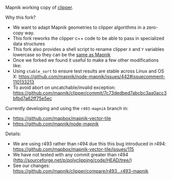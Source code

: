 Mapnik working copy of [clipper](http://sourceforge.net/projects/polyclipping/files/).

Why this fork?
 
  - We want to adapt Mapnik geometries to clipper algorithms in a zero-copy way.
   - This fork reworks the clipper c++ code to be able to pass in specialized data structures
   - This fork also provides a shell script to rename clipper `X` and `Y` variables lowercase so they can be the [same as Mapnik](https://github.com/mapnik/mapnik/blob/master/include/mapnik/geometry.hpp#L57-L58)
  - Once we forked we found it useful to make a few other modifications like:
   - Using `stable_sort` to ensure test results are stable across Linux and OS X: https://github.com/mapnik/node-mapnik/issues/442#issuecomment-110133213
   - To avoid abort on uncatchable/invalid exception: https://github.com/mapnik/clipper/commit/7c73dedbed7abcbc3aa0acc3bfbd7a62ff75e5ec

Currently developing and using the `r493-mapnik` branch in:

   - https://github.com/mapbox/mapnik-vector-tile
   - https://github.com/mapnik/node-mapnik

Details:

 - We are using r493 rather than r494 due this this bug introduced in r494: https://github.com/mapbox/mapnik-vector-tile/issues/115
 - We have not tested with any commit greater than r494 (http://sourceforge.net/p/polyclipping/code/HEAD/tree/)
 - See our changes: https://github.com/mapnik/clipper/compare/r493...r493-mapnik



